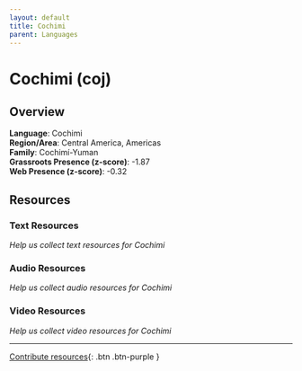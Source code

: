 ```yaml
---
layout: default
title: Cochimi
parent: Languages
---
```


# Cochimi (coj)

## Overview

**Language**: Cochimi  
**Region/Area**: Central America, Americas  
**Family**: Cochimí-Yuman  
**Grassroots Presence (z-score)**: -1.87  
**Web Presence (z-score)**: -0.32  

## Resources

### Text Resources
*Help us collect text resources for Cochimi*

### Audio Resources
*Help us collect audio resources for Cochimi*

### Video Resources
*Help us collect video resources for Cochimi*

---

[Contribute resources](https://forms.office.com/e/1SfLJx3u1r){: .btn .btn-purple }
